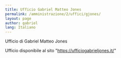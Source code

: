 ```yaml
---
title: Ufficio Gabriel Matteo Jones
permalink: /amministrazione/2/uffici/gjones/
layout: page
author: gabriel
lang: Italiano
---
```

Ufficio di Gabriel Matteo Jones

Ufficio disponibile al sito "<https://ufficiogabrieljones.it/>"
